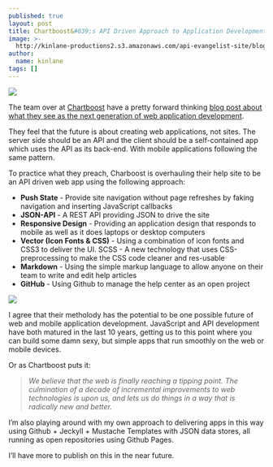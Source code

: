 ```yaml
---
published: true
layout: post
title: Chartboost&#039;s API Driven Approach to Application Development
image: >-
  http://kinlane-productions2.s3.amazonaws.com/api-evangelist-site/blog/Chartboost-Logo.png
author:
  name: kinlane
tags: []
---
```

[![](https://s3.amazonaws.com/kinlane-productions2/api-evangelist/chartboost/Chartboost-Logo.png)](http://chartboost.com)

The team over at [Chartboost](http://chartboost.com) have a pretty forward thinking [blog post about what they see as the next generation of web application development](http://blog.chartboost.com/post/36221629171/web-3-0-help-site?hn).

They feel that the future is about creating web applications, not sites. The server side should be an API and the client should be a self-contained app which uses the API as its back-end. With mobile applications following the same pattern.

To practice what they preach, Charboost is overhauling their help site to be an API driven web app using the following approach:

*   **Push State** - Provide site navigation without page refreshes by faking navigation and inserting JavaScript callbacks
*   **JSON-API** \- A REST API providing JSON to drive the site
*   **Responsive Design** \- Providing an application design that responds to mobile as well as it does laptops or desktop computers
*   **Vector (Icon Fonts & CSS)** - Using a combination of icon fonts and CSS3 to deliver the UI. SCSS - A new technology that uses CSS-preprocessing to make the CSS code cleaner and res-usable
*   **Markdown** - Using the simple markup language to allow anyone on their team to write and edit help articles
*   **GitHub** - Using Github to manage the help center as an open project

[![](https://s3.amazonaws.com/kinlane-productions2/api-evangelist/chartboost/Chartboost-Help-Center-Screenshot.png)](http://chartboost.com)

I agree that their metholody has the potential to be one possible future of web and mobile application development. JavaScript and API development have both matured in the last 10 years, getting us to this point where you can build some damn sexy, but simple apps that run smoothly on the web or mobile devices.  

Or as Chartboost puts it:

> _We believe that the web is finally reaching a tipping point. The culmination of a decade of incremental improvements to web technologies is upon us, and lets us do things in a way that is radically new and better._

I’m also playing around with my own approach to delivering apps in this way using Github + Jeckyll + Mustache Templates with JSON data stores, all running as open repositories using Github Pages.

I’ll have more to publish on this in the near future.